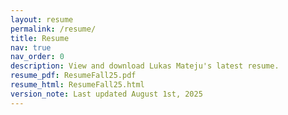 ```yaml
---
layout: resume
permalink: /resume/
title: Resume
nav: true
nav_order: 0
description: View and download Lukas Mateju's latest resume.
resume_pdf: ResumeFall25.pdf
resume_html: ResumeFall25.html
version_note: Last updated August 1st, 2025
---
```

